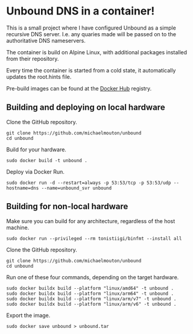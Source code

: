 # Unbound DNS in a container!

This is a small project where I have configured Unbound as a simple recursive DNS server.  I.e. any quaries made will be passed on to the authoritative DNS nameservers.

The container is build on Alpine Linux, with additional packages installed from their repository.

Every time the container is started from a cold state, it automatically updates the root.hints file.

Pre-build images can be found at the [Docker Hub](https://hub.docker.com/r/michaelmouton/unbound) registry.

## Building and deploying on local hardware

Clone the GitHub repository.

```
git clone https://github.com/michaelmouton/unbound
cd unbound
```

Build for your hardware.

```
sudo docker build -t unbound .
```

Deploy via Docker Run.

```
sudo docker run -d --restart=always -p 53:53/tcp -p 53:53/udp --hostname=dns --name=unbound_svr unbound
```

## Building for non-local hardware

Make sure you can build for any architecture, regardless of the host machine.

```
sudo docker run --privileged --rm tonistiigi/binfmt --install all
```

Clone the GitHub repository.

```
git clone https://github.com/michaelmouton/unbound
cd unbound
```

Run one of these four commands, depending on the target hardware.

```
sudo docker buildx build --platform "linux/amd64" -t unbound .
sudo docker buildx build --platform "linux/arm64" -t unbound .
sudo docker buildx build --platform "linux/arm/v7" -t unbound .
sudo docker buildx build --platform "linux/arm/v6" -t unbound .
```

Export the image.

```
sudo docker save unbound > unbound.tar
```
